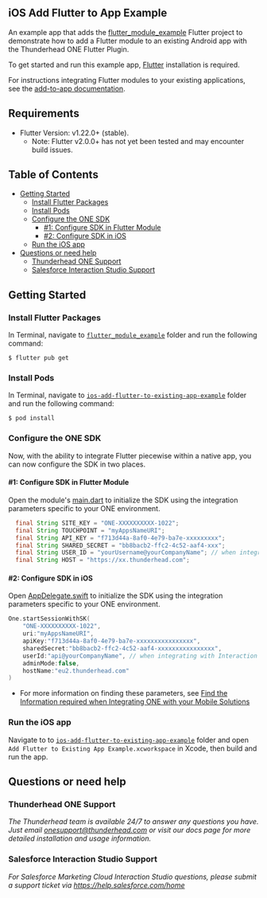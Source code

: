 ## iOS Add Flutter to App Example 
An example app that adds the [flutter_module_example](https://github.com/thunderheadone/one-sdk-flutter/blob/master/examples/flutter_module_example) Flutter project to demonstrate how to add a Flutter module to an existing Android app with the Thunderhead ONE Flutter Plugin.

To get started and run this example app, [Flutter](https://flutter.dev/docs/get-started/install) installation is required.

For instructions integrating Flutter modules to your existing applications,
see the [add-to-app documentation](https://flutter.dev/docs/development/add-to-app).

## Requirements
* Flutter Version: v1.22.0+ (stable). 
    * Note: Flutter v2.0.0+ has not yet been tested and may encounter build issues.

## Table of Contents 
* [Getting Started](#getting-started)
    * [Install Flutter Packages](#install-flutter-packages)
    * [Install Pods](#install-pods)
    * [Configure the ONE SDK](#configure-the-one-sdk)
      * [#1: Configure SDK in Flutter Module](#1-configure-sdk-in-flutter-module)
      * [#2: Configure SDK in iOS](#2-configure-sdk-in-ios)
    * [Run the iOS app](#run-the-ios-app)
* [Questions or need help](#questions-or-need-help)
    * [Thunderhead ONE Support](#thunderhead-one-support)
    * [Salesforce Interaction Studio Support](#salesforce-interaction-studio-support)

## Getting Started

### Install Flutter Packages
In Terminal, navigate to [`flutter_module_example`](https://github.com/thunderheadone/one-sdk-flutter/blob/master/examples/flutter_module_example/) folder and run the following command:
```
$ flutter pub get
```

### Install Pods
In Terminal, navigate to [`ios-add-flutter-to-existing-app-example`](https://github.com/thunderheadone/one-sdk-flutter/blob/master/examples/ios-add-flutter-to-existing-app-example) folder and run the following command:
```
$ pod install
```

### Configure the ONE SDK 
Now, with the ability to integrate Flutter piecewise within a native app, you can now configure the SDK in two places. 

#### #1: Configure SDK in Flutter Module
Open the module's [main.dart](https://github.com/thunderheadone/one-sdk-flutter/blob/master/examples/flutter_module_example/lib/main.dart#L48)
to initialize the SDK using the integration parameters specific to your ONE environment.

```java
  final String SITE_KEY = "ONE-XXXXXXXXXX-1022";
  final String TOUCHPOINT = "myAppsNameURI";
  final String API_KEY = "f713d44a-8af0-4e79-ba7e-xxxxxxxxx";
  final String SHARED_SECRET = "bb8bacb2-ffc2-4c52-aaf4-xxx";
  final String USER_ID = "yourUsername@yourCompanyName"; // when integrating with Interaction Studio use a numeric user id - see https://eu2.thunderhead.com/one/help/interaction-studio/how-do-i/mobile/one_integrate_mobile_find_integration_info/#username-user-id
  final String HOST = "https://xx.thunderhead.com";
```

#### #2: Configure SDK in iOS
Open [AppDelegate.swift](https://github.com/thunderheadone/one-sdk-flutter/blob/master/examples/ios-add-flutter-to-existing-app-example/ios-add-flutter-to-existing-app-example/Add%20Flutter%20to%20Existing%20App%20Example/AppDelegate.swift#L26)
to initialize the SDK using the integration parameters specific to your ONE environment.

```swift
One.startSessionWithSK(
    "ONE-XXXXXXXXXX-1022",
    uri:"myAppsNameURI",
    apiKey:"f713d44a-8af0-4e79-ba7e-xxxxxxxxxxxxxxxx",
    sharedSecret:"bb8bacb2-ffc2-4c52-aaf4-xxxxxxxxxxxxxxxx",
    userId:"api@yourCompanyName", // when integrating with Interaction Studio use a numeric user id - see https://eu2.thunderhead.com/one/help/interaction-studio/how-do-i/mobile/one_integrate_mobile_find_integration_info/#username-user-id
    adminMode:false,
    hostName:"eu2.thunderhead.com"
)
```
* For more information on finding these parameters, see [Find the Information required when Integrating ONE with your Mobile Solutions](https://na5.thunderhead.com/one/help/conversations/how-do-i/mobile/one_integrate_mobile_find_integration_info/)


### Run the iOS app
Navigate to to [`ios-add-flutter-to-existing-app-example`](https://github.com/thunderheadone/one-sdk-flutter/blob/master/examples/ios-add-flutter-to-existing-app-example)  folder and open `Add Flutter to Existing App Example.xcworkspace` in Xcode, then build and run the app.

## Questions or need help

### Thunderhead ONE Support
_The Thunderhead team is available 24/7 to answer any questions you have. Just email onesupport@thunderhead.com or visit our docs page for more detailed installation and usage information._

### Salesforce Interaction Studio Support
_For Salesforce Marketing Cloud Interaction Studio questions, please submit a support ticket via https://help.salesforce.com/home_
